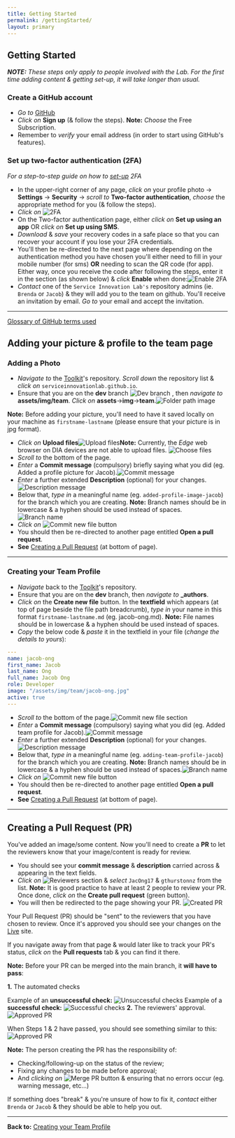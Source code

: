 ```yaml
---
title: Getting Started
permalink: /gettingStarted/
layout: primary
---
```


## Getting Started

***NOTE:** These steps only apply to people involved with the Lab. For the first time adding content & getting set-up, it will take longer than usual.*

### Create a GitHub account

- _Go to_ [GitHub](https://github.com/)
- _Click on_ **Sign up** (& follow the steps). **Note:** _Choose_ the Free Subscription.
- Remember to _verify_ your email address (in order to start using GitHub's features).

### Set up two-factor authentication (2FA)

_For a step-to-step guide on how to [set-up](https://help.github.com/en/articles/configuring-two-factor-authentication) 2FA_

- In the upper-right corner of any page, _click on_ your profile photo -> **Settings** -> **Security** -> _scroll to_ **Two-factor authentication**,  _choose_ the appropriate method for you (& follow the steps).
- _Click on_ ![2FA](/assets/img/screenshot-instructions/2fa.png)
- On the Two-factor authentication page, either _click on_ **Set up using an app** OR _click on_ **Set up using SMS**.
- _Download_ & _save_ your recovery codes in a safe place so that you can recover your account if you lose your 2FA credentials.
- You'll then be re-directed to the next page where depending on the authentication method you have chosen you'll either need to fill in your mobile number (for sms) **OR** needing to scan the QR code (for app). Either way, once you receive the code after following the steps, enter it in the section (as shown below) & _click_ **Enable** when done:![Enable 2FA](/assets/img/screenshot-instructions/enable-2fa.png)
- _Contact_ one of the `Service Innovation Lab's` repository admins (ie. `Brenda` or `Jacob`) & they will add you to the team on github. You'll receive an invitation by email. _Go to_ your email and accept the invitation.

---

[Glossary of GitHub terms used](https://help.github.com/en/articles/github-glossary)

## Adding your picture & profile to the team page

### Adding a Photo

- _Navigate to_ the [Toolkit](https://github.com/ServiceInnovationLab/serviceinnovationlab.github.io)'s repository. _Scroll down_ the repository list & _click on_ `serviceinnovationlab.github.io`.
- Ensure that you are on the **dev** branch ![Dev branch](/assets/img/screenshot-instructions/dev-branch.png) , then _navigate to_ **assets/img/team**.
_Click on_ **assets**->**img**->**team**.![Folder path image](/assets/img/screenshot-instructions/folder-path.png)

**Note:** Before adding your picture, you'll need to have it saved locally on your machine as `firstname-lastname` (please ensure that your picture is in jpg format).

- _Click on_ **Upload files**![Upload files](/assets/img/screenshot-instructions/upload-files.png)**Note:** Currently, the _Edge_ web browser on DIA devices are not able to upload files. ![Choose files](/assets/img/screenshot-instructions/choose-files.png)
- _Scroll to_ the bottom of the page.
- _Enter_ a **Commit message** (compulsory) briefly saying what you did (eg. Added a profile picture for Jacob).![Commit message](/assets/img/screenshot-instructions/commit-message.png)
- _Enter_ a further extended **Description** (optional) for your changes. ![Description message](/assets/img/screenshot-instructions/description-message.png)
- Below that, _type in_ a meaningful name (eg. `added-profile-image-jacob`) for the branch which you are creating. **Note:** Branch names should be in lowercase & a hyphen should be used instead of spaces.
![Branch name](/assets/img/screenshot-instructions/branch-name.png)
- _Click on_ ![Commit new file button](/assets/img/screenshot-instructions/commit-new-file.png)
- You should then be re-directed to another page entitled **Open a pull request**.
- **See** [Creating a Pull Request](#PR) (at bottom of page).

---

### Creating your Team Profile <a name="TeamProfile"></a>

- _Navigate_ back to the [Toolkit](https://github.com/ServiceInnovationLab/serviceinnovationlab.github.io)'s repository.
- Ensure that you are on the **dev** branch, then _navigate to_ **_authors**.
- _Click on_ the **Create new file** button. In the **textfield** which appears (at top of page beside the file path breadcrumb), _type in_ your name in this format `firstname-lastname.md` (eg. jacob-ong.md). **Note:** File names should be in lowercase & a hyphen should be used instead of spaces.
- _Copy_ the below code & _paste_ it in the textfield in your file (_change the details to yours_):

```yaml
---
name: jacob-ong
first_name: Jacob
last_name: Ong
full_name: Jacob Ong
role: Developer
image: "/assets/img/team/jacob-ong.jpg"
active: true
---
```

- _Scroll to_ the bottom of the page.![Commit new file section](/assets/img/screenshot-instructions/commit-new-file.png)
- _Enter_ a **Commit message** (compulsory) saying what you did (eg. Added team profile for Jacob).![Commit message](/assets/img/screenshot-instructions/commit-message.png)
- _Enter_ a further extended **Description** (optional) for your changes. ![Description message](/assets/img/screenshot-instructions/description-message.png)
- Below that, _type in_ a meaningful name (eg. `adding-team-profile-jacob`) for the branch which you are creating. **Note:** Branch names should be in lowercase & a hyphen should be used instead of spaces.![Branch name](/assets/img/screenshot-instructions/branch-name.png)
- _Click on_ ![Commit new file button](/assets/img/screenshot-instructions/commit-new-file.png)
- You should then be re-directed to another page entitled **Open a pull request**.
- **See** [Creating a Pull Request](#PR) (at bottom of page).

---

## Creating a Pull Request (PR)<a name="PR"></a>

You've added an image/some content. Now you'll need to create a **PR** to let the reviewers know that your image/content is ready for review.

- You should see your **commit message** & **description** carried across & appearing in the text fields.
- _Click on_ ![Reviewers section](/assets/img/screenshot-instructions/reviewers.png) & _select_ `JacOng17` & `gthurstonnz` from the list. **Note:** It is good practice to have at least 2 people to review your PR. Once done,  _click on_ the **Create pull request** (green button).
- You will then be redirected to the page showing your PR.
![Created PR](/assets/img/screenshot-instructions/created-pr.png)

Your Pull Request (PR) should be "sent" to the reviewers that you have chosen to review. Once it's approved you should see your changes on the [Live](https://serviceinnovationlab.github.io) site.

If you navigate away from that page & would later like to track your PR's status, _click on_ the **Pull requests** tab & you can find it there.

**Note:** Before your PR can be merged into the main branch, it **will have to pass**:

**1.** The automated checks

Example of an **unsuccessful check:**
![Unsuccessful checks](/assets/img/screenshot-instructions/unsuccessful-checks.png)
Example of a **successful check:**
![Successful checks](/assets/img/screenshot-instructions/successful-checks.png)
**2.** The reviewers' approval.
![Approved PR](/assets/img/screenshot-instructions/reviewer-approval.png)

When Steps 1 & 2 have passed, you should see something similar to this:
![Approved PR](/assets/img/screenshot-instructions/approved-pr.png)

**Note:** The person creating the PR has the responsibility of:

- Checking/following-up on the status of the review;
- Fixing any changes to be made before approval;
- And _clicking on_ ![Merge PR button](/assets/img/screenshot-instructions/merge-pr.png) & ensuring that no errors occur (eg. warning message, etc...)

If something does "break" & you're unsure of how to fix it, _contact_ either `Brenda` or `Jacob` & they should be able to help you out.

---

**Back to:** [Creating your Team Profile](#TeamProfile)
